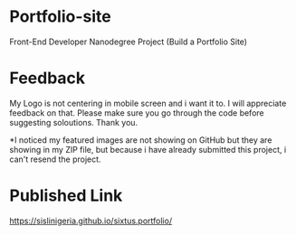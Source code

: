 # Portfolio-site
Front-End Developer Nanodegree Project (Build a Portfolio Site)

# Feedback
My Logo is not centering in mobile screen and i want it to. I will appreciate feedback on that.
Please make sure you go through the code before suggesting soloutions.
Thank you.

*I noticed my featured images are not showing on GitHub but they are showing in my ZIP file, but because i have already submitted this project, i can't resend the project. 

# Published Link
https://sislinigeria.github.io/sixtus.portfolio/
